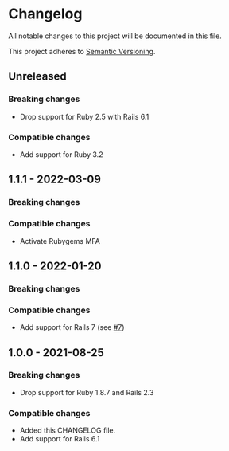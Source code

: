 # Changelog
All notable changes to this project will be documented in this file.

This project adheres to [Semantic Versioning](http://semver.org/spec/v2.0.0.html).


## Unreleased

### Breaking changes

* Drop support for Ruby 2.5 with Rails 6.1

### Compatible changes

* Add support for Ruby 3.2


## 1.1.1 - 2022-03-09

### Breaking changes

### Compatible changes

* Activate Rubygems MFA


## 1.1.0 - 2022-01-20

### Breaking changes

### Compatible changes

* Add support for Rails 7 (see [#7](https://github.com/makandra/has_defaults/issues/7))


## 1.0.0 - 2021-08-25

### Breaking changes

- Drop support for Ruby 1.8.7 and Rails 2.3

### Compatible changes

- Added this CHANGELOG file.
- Add support for Rails 6.1 
